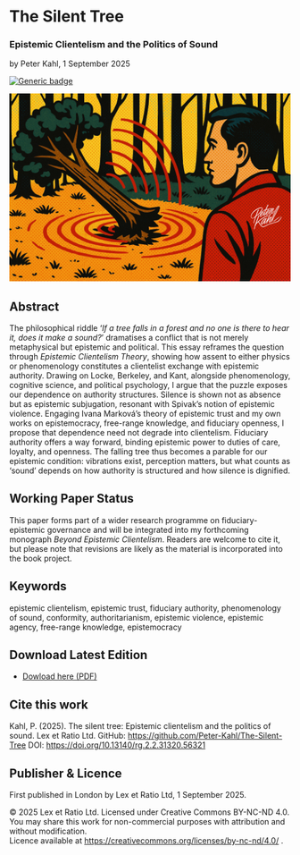 # The Silent Tree

### Epistemic Clientelism and the Politics of Sound

by Peter Kahl, 1 September 2025

[![Generic badge](https://img.shields.io/badge/DOI-10.13140%2FRG.2.2.31320.56321-blue.svg)](https://doi.org/10.13140/RG.2.2.31320.56321)

![alt text](https://github.com/Peter-Kahl/The-Silent-Tree/blob/main/politics_of_sound.jpg?raw=true)

## Abstract

The philosophical riddle ‘_If a tree falls in a forest and no one is there to hear it, does it make a sound?_’ dramatises a conflict that is not merely metaphysical but epistemic and political. This essay reframes the question through _Epistemic Clientelism Theory_, showing how assent to either physics or phenomenology constitutes a clientelist exchange with epistemic authority. Drawing on Locke, Berkeley, and Kant, alongside phenomenology, cognitive science, and political psychology, I argue that the puzzle exposes our dependence on authority structures. Silence is shown not as absence but as epistemic subjugation, resonant with Spivak’s notion of epistemic violence. Engaging Ivana Marková’s theory of epistemic trust and my own works on epistemocracy, free-range knowledge, and fiduciary openness, I propose that dependence need not degrade into clientelism. Fiduciary authority offers a way forward, binding epistemic power to duties of care, loyalty, and openness. The falling tree thus becomes a parable for our epistemic condition: vibrations exist, perception matters, but what counts as ‘sound’ depends on how authority is structured and how silence is dignified.

## Working Paper Status

This paper forms part of a wider research programme on fiduciary-epistemic governance and will be integrated into my forthcoming monograph _Beyond Epistemic Clientelism_. Readers are welcome to cite it, but please note that revisions are likely as the material is incorporated into the book project.

## Keywords

epistemic clientelism, epistemic trust, fiduciary authority, phenomenology of sound, conformity, authoritarianism, epistemic violence, epistemic agency, free-range knowledge, epistemocracy

## Download Latest Edition

- [Dowload here (PDF)](https://raw.githubusercontent.com/Peter-Kahl/The-Silent-Tree/master/Kahl_P_The_Silent_Tree_01-SEP-2025.pdf)

## Cite this work

Kahl, P. (2025). The silent tree: Epistemic clientelism and the politics of sound. Lex et Ratio Ltd. GitHub: https://github.com/Peter-Kahl/The-Silent-Tree DOI: https://doi.org/10.13140/rg.2.2.31320.56321

## Publisher & Licence

First published in London by Lex et Ratio Ltd, 1 September 2025.

© 2025 Lex et Ratio Ltd. Licensed under Creative Commons BY-NC-ND 4.0.\
You may share this work for non-commercial purposes with attribution and without modification.\
Licence available at https://creativecommons.org/licenses/by-nc-nd/4.0/ .